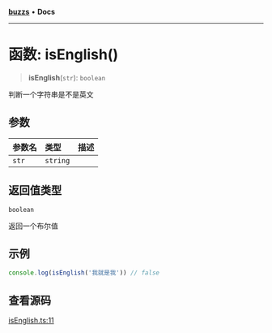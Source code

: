 [**buzzs**](../README.md) • **Docs**

***

# 函数: isEnglish()

> **isEnglish**(`str`): `boolean`

判断一个字符串是不是英文

## 参数

| 参数名 | 类型 | 描述 |
| :------ | :------ | :------ |
| `str` | `string` |  |

## 返回值类型

`boolean`

返回一个布尔值

## 示例

```ts
console.log(isEnglish('我就是我')) // false
```

## 查看源码

[isEnglish.ts:11](https://github.com/Leexiaop/buzz/blob/cc7ebdce95907736175ef75943200be67c26217f/src/isEnglish.ts#L11)
